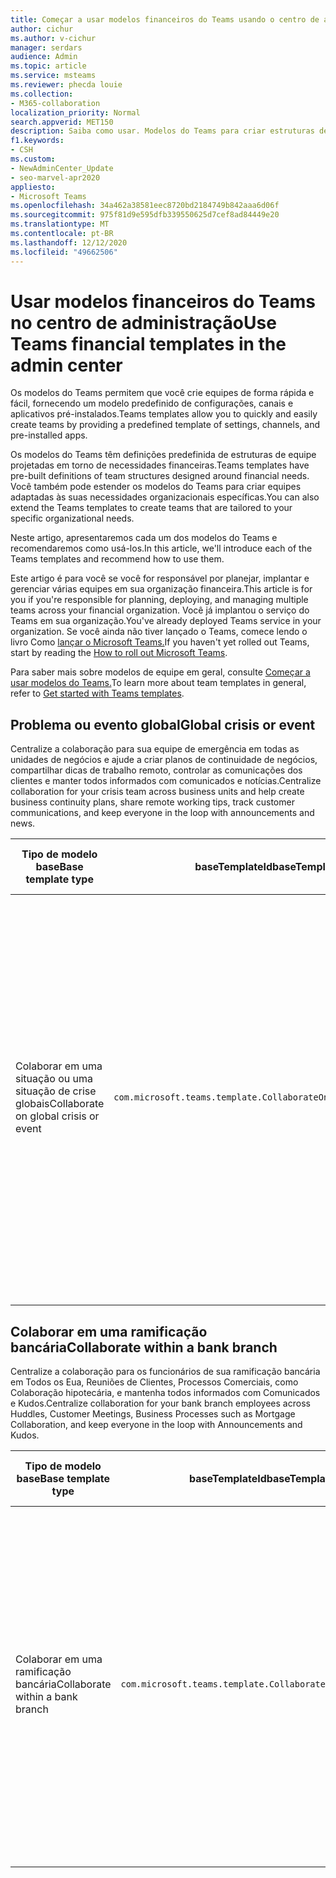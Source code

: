 ```yaml
---
title: Começar a usar modelos financeiros do Teams usando o centro de administração
author: cichur
ms.author: v-cichur
manager: serdars
audience: Admin
ms.topic: article
ms.service: msteams
ms.reviewer: phecda louie
ms.collection:
- M365-collaboration
localization_priority: Normal
search.appverid: MET150
description: Saiba como usar. Modelos do Teams para criar estruturas de equipe projetadas para necessidades financeiras, fornecendo configurações, canais e aplicativos pré-instalados predefinidos usando o centro de administração.
f1.keywords:
- CSH
ms.custom:
- NewAdminCenter_Update
- seo-marvel-apr2020
appliesto:
- Microsoft Teams
ms.openlocfilehash: 34a462a38581eec8720bd2184749b842aaa6d06f
ms.sourcegitcommit: 975f81d9e595dfb339550625d7cef8ad84449e20
ms.translationtype: MT
ms.contentlocale: pt-BR
ms.lasthandoff: 12/12/2020
ms.locfileid: "49662506"
---
```

# <a name="use-teams-financial-templates-in-the-admin-center"></a><span data-ttu-id="faa57-104">Usar modelos financeiros do Teams no centro de administração</span><span class="sxs-lookup"><span data-stu-id="faa57-104">Use Teams financial templates in the admin center</span></span>

<span data-ttu-id="faa57-105">Os modelos do Teams permitem que você crie equipes de forma rápida e fácil, fornecendo um modelo predefinido de configurações, canais e aplicativos pré-instalados.</span><span class="sxs-lookup"><span data-stu-id="faa57-105">Teams templates allow you to quickly and easily create teams by providing a predefined template of settings, channels, and pre-installed apps.</span></span>

<span data-ttu-id="faa57-106">Os modelos do Teams têm definições predefinida de estruturas de equipe projetadas em torno de necessidades financeiras.</span><span class="sxs-lookup"><span data-stu-id="faa57-106">Teams templates have pre-built definitions of team structures designed around financial needs.</span></span> <span data-ttu-id="faa57-107">Você também pode estender os modelos do Teams para criar equipes adaptadas às suas necessidades organizacionais específicas.</span><span class="sxs-lookup"><span data-stu-id="faa57-107">You can also extend the Teams templates to create teams that are tailored to your specific organizational needs.</span></span>

<span data-ttu-id="faa57-108">Neste artigo, apresentaremos cada um dos modelos do Teams e recomendaremos como usá-los.</span><span class="sxs-lookup"><span data-stu-id="faa57-108">In this article, we'll introduce each of the Teams templates and recommend how to use them.</span></span>

<span data-ttu-id="faa57-109">Este artigo é para você se você for responsável por planejar, implantar e gerenciar várias equipes em sua organização financeira.</span><span class="sxs-lookup"><span data-stu-id="faa57-109">This article is for you if you're responsible for planning, deploying, and managing multiple teams across your financial organization.</span></span> <span data-ttu-id="faa57-110">Você já implantou o serviço do Teams em sua organização.</span><span class="sxs-lookup"><span data-stu-id="faa57-110">You've already deployed Teams service in your organization.</span></span> <span data-ttu-id="faa57-111">Se você ainda não tiver lançado o Teams, comece lendo o livro Como [lançar o Microsoft Teams.](How-to-roll-out-teams.md)</span><span class="sxs-lookup"><span data-stu-id="faa57-111">If you haven't yet rolled out Teams, start by reading the [How to roll out Microsoft Teams](How-to-roll-out-teams.md).</span></span>

<span data-ttu-id="faa57-112">Para saber mais sobre modelos de equipe em geral, consulte [Começar a usar modelos do Teams.](get-started-with-teams-templates-in-the-admin-console.md)</span><span class="sxs-lookup"><span data-stu-id="faa57-112">To learn more about team templates in general, refer to [Get started with Teams templates](get-started-with-teams-templates-in-the-admin-console.md).</span></span>

## <a name="global-crisis-or-event"></a><span data-ttu-id="faa57-113">Problema ou evento global</span><span class="sxs-lookup"><span data-stu-id="faa57-113">Global crisis or event</span></span>

<span data-ttu-id="faa57-114">Centralize a colaboração para sua equipe de emergência em todas as unidades de negócios e ajude a criar planos de continuidade de negócios, compartilhar dicas de trabalho remoto, controlar as comunicações dos clientes e manter todos informados com comunicados e notícias.</span><span class="sxs-lookup"><span data-stu-id="faa57-114">Centralize collaboration for your crisis team across business units and help create business continuity plans, share remote working tips, track customer communications, and keep everyone in the loop with announcements and news.</span></span>

| <span data-ttu-id="faa57-115">Tipo de modelo base</span><span class="sxs-lookup"><span data-stu-id="faa57-115">Base template type</span></span>|<span data-ttu-id="faa57-116">baseTemplateId</span><span class="sxs-lookup"><span data-stu-id="faa57-116">baseTemplateId</span></span> | <span data-ttu-id="faa57-117">Propriedades que vêm com este modelo base</span><span class="sxs-lookup"><span data-stu-id="faa57-117">Properties that come with this base template</span></span> |
| ------------------|-- |----------------------------------------------------- |
| <span data-ttu-id="faa57-118">Colaborar em uma situação ou uma situação de crise globais</span><span class="sxs-lookup"><span data-stu-id="faa57-118">Collaborate on global crisis or event</span></span>|`com.microsoft.teams.template.CollaborateOnAGlobalCrisisOrEvent` |<span data-ttu-id="faa57-119">Canais:</span><span class="sxs-lookup"><span data-stu-id="faa57-119">Channels:</span></span> <ul><li><span data-ttu-id="faa57-120">Geral</span><span class="sxs-lookup"><span data-stu-id="faa57-120">General</span></span><li><span data-ttu-id="faa57-121">Anúncios</span><span class="sxs-lookup"><span data-stu-id="faa57-121">Announcements</span></span></li><li><span data-ttu-id="faa57-122">Notícias do mundo</span><span class="sxs-lookup"><span data-stu-id="faa57-122">World news</span></span></li><li><span data-ttu-id="faa57-123">Continuidade de negócios</span><span class="sxs-lookup"><span data-stu-id="faa57-123">Business continuity</span></span></li><li><span data-ttu-id="faa57-124">Trabalho remoto</span><span class="sxs-lookup"><span data-stu-id="faa57-124">Remote working</span></span></li><li><span data-ttu-id="faa57-125">Comunicados internos</span><span class="sxs-lookup"><span data-stu-id="faa57-125">Internal comms</span></span></li><li><span data-ttu-id="faa57-126">Comunicados externos</span><span class="sxs-lookup"><span data-stu-id="faa57-126">External comms</span></span></li><li><span data-ttu-id="faa57-127">Solicitação de aprovação</span><span class="sxs-lookup"><span data-stu-id="faa57-127">Approvals request</span></span></li><li><span data-ttu-id="faa57-128">Reclamações de clientes</span><span class="sxs-lookup"><span data-stu-id="faa57-128">Customer complaints</span></span></li><li><span data-ttu-id="faa57-129">Kudos</span><span class="sxs-lookup"><span data-stu-id="faa57-129">Kudos</span></span></li><li><span data-ttu-id="faa57-130">Atualização executiva</span><span class="sxs-lookup"><span data-stu-id="faa57-130">Executive update</span></span></li></ul><span data-ttu-id="faa57-131">Apps:</span><span class="sxs-lookup"><span data-stu-id="faa57-131">Apps:</span></span> <ul><li><span data-ttu-id="faa57-132">Elogios</span><span class="sxs-lookup"><span data-stu-id="faa57-132">Praise</span></span></li><li><span data-ttu-id="faa57-133">Wiki</span><span class="sxs-lookup"><span data-stu-id="faa57-133">Wiki</span></span></li><li><span data-ttu-id="faa57-134">Site</span><span class="sxs-lookup"><span data-stu-id="faa57-134">Website</span></span></li><li><span data-ttu-id="faa57-135">Planner</span><span class="sxs-lookup"><span data-stu-id="faa57-135">Planner</span></span></li></ul>|
||||

## <a name="collaborate-within-a-bank-branch"></a><span data-ttu-id="faa57-136">Colaborar em uma ramificação bancária</span><span class="sxs-lookup"><span data-stu-id="faa57-136">Collaborate within a bank branch</span></span>

<span data-ttu-id="faa57-137">Centralize a colaboração para os funcionários de sua ramificação bancária em Todos os Eua, Reuniões de Clientes, Processos Comerciais, como Colaboração hipotecária, e mantenha todos informados com Comunicados e Kudos.</span><span class="sxs-lookup"><span data-stu-id="faa57-137">Centralize collaboration for your bank branch employees across Huddles, Customer Meetings, Business Processes such as Mortgage Collaboration, and keep everyone in the loop with Announcements and Kudos.</span></span>

| <span data-ttu-id="faa57-138">Tipo de modelo base</span><span class="sxs-lookup"><span data-stu-id="faa57-138">Base template type</span></span> |<span data-ttu-id="faa57-139">baseTemplateId</span><span class="sxs-lookup"><span data-stu-id="faa57-139">baseTemplateId</span></span>| <span data-ttu-id="faa57-140">Propriedades que vêm com este modelo base</span><span class="sxs-lookup"><span data-stu-id="faa57-140">Properties that come with this base template</span></span> |
| ------------------ |--|----------------------------------------------------- |
|<span data-ttu-id="faa57-141">Colaborar em uma ramificação bancária</span><span class="sxs-lookup"><span data-stu-id="faa57-141">Collaborate within a bank branch</span></span>|`com.microsoft.teams.template.CollaborateWithinABankBranch` |<span data-ttu-id="faa57-142">Canais:</span><span class="sxs-lookup"><span data-stu-id="faa57-142">Channels:</span></span> <ul><li><span data-ttu-id="faa57-143">Geral</span><span class="sxs-lookup"><span data-stu-id="faa57-143">General</span></span><li><span data-ttu-id="faa57-144">Anúncios</span><span class="sxs-lookup"><span data-stu-id="faa57-144">Announcements</span></span></li><li><span data-ttu-id="faa57-145">Desaconsudores</span><span class="sxs-lookup"><span data-stu-id="faa57-145">Huddles</span></span></li><li><span data-ttu-id="faa57-146">Reuniões de clientes</span><span class="sxs-lookup"><span data-stu-id="faa57-146">Customer meetings</span></span></li><li><span data-ttu-id="faa57-147">Solicitação de Aprovações</span><span class="sxs-lookup"><span data-stu-id="faa57-147">Approvals Request</span></span></li><li><span data-ttu-id="faa57-148">Coaching</span><span class="sxs-lookup"><span data-stu-id="faa57-148">Coaching</span></span></li><li><span data-ttu-id="faa57-149">Desenvolvimento de habilidades</span><span class="sxs-lookup"><span data-stu-id="faa57-149">Skills development</span></span></li><li><span data-ttu-id="faa57-150">Processamento de empréstimos</span><span class="sxs-lookup"><span data-stu-id="faa57-150">Loan processing</span></span></li><li><span data-ttu-id="faa57-151">Reclamações de clientes</span><span class="sxs-lookup"><span data-stu-id="faa57-151">Customer complaints</span></span></li><li><span data-ttu-id="faa57-152">Kudos</span><span class="sxs-lookup"><span data-stu-id="faa57-152">Kudos</span></span></li><li><span data-ttu-id="faa57-153">Coisas divertidas</span><span class="sxs-lookup"><span data-stu-id="faa57-153">Fun stuff</span></span></li><li><span data-ttu-id="faa57-154">Conformidade</span><span class="sxs-lookup"><span data-stu-id="faa57-154">Compliance</span></span></li></ul><span data-ttu-id="faa57-155">Apps:</span><span class="sxs-lookup"><span data-stu-id="faa57-155">Apps:</span></span><ul><li><span data-ttu-id="faa57-156">Elogios</span><span class="sxs-lookup"><span data-stu-id="faa57-156">Praise</span></span></li></ul>|
||||

